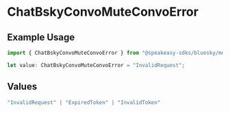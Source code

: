 # ChatBskyConvoMuteConvoError

## Example Usage

```typescript
import { ChatBskyConvoMuteConvoError } from "@speakeasy-sdks/bluesky/models/errors";

let value: ChatBskyConvoMuteConvoError = "InvalidRequest";
```

## Values

```typescript
"InvalidRequest" | "ExpiredToken" | "InvalidToken"
```